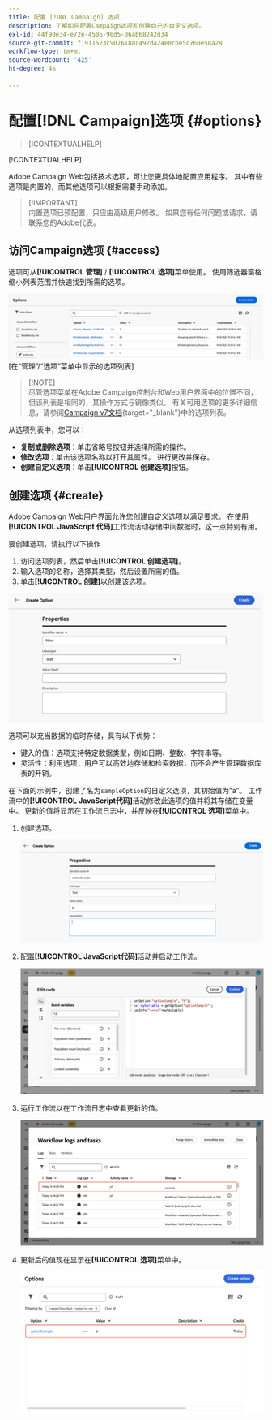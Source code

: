 ```yaml
---
title: 配置 [!DNL Campaign] 选项
description: 了解如何配置Campaign选项和创建自己的自定义选项。
exl-id: 44f90e34-e72e-4506-90d5-06ab68242d34
source-git-commit: f1911523c9076188c492da24e0cbe5c760e58a28
workflow-type: tm+mt
source-wordcount: '425'
ht-degree: 4%

---
```


# 配置[!DNL Campaign]选项 {#options}

>[!CONTEXTUALHELP]
>
[!CONTEXTUALHELP]

Adobe Campaign Web包括技术选项，可让您更具体地配置应用程序。 其中有些选项是内置的，而其他选项可以根据需要手动添加。

>[!IMPORTANT]\
内置选项已预配置，只应由高级用户修改。 如果您有任何问题或请求，请联系您的Adobe代表。

## 访问Campaign选项 {#access}

选项可从&#x200B;**[!UICONTROL 管理]** / **[!UICONTROL 选项]**&#x200B;菜单使用。 使用筛选器窗格缩小列表范围并快速找到所需的选项。

![](assets/options-list.png)\
[在“管理”/“选项”菜单中显示的选项列表]

>[!NOTE]\
尽管选项菜单在Adobe Campaign控制台和Web用户界面中的位置不同，但该列表是相同的，其操作方式与镜像类似。 有关可用选项的更多详细信息，请参阅[Campaign v7文档](https://experienceleague.adobe.com/en/docs/campaign-classic/using/installing-campaign-classic/appendices/configuring-campaign-options){target="_blank"}中的选项列表。

从选项列表中，您可以：

* **复制或删除选项**：单击省略号按钮并选择所需的操作。
* **修改选项**：单击该选项名称以打开其属性。 进行更改并保存。
* **创建自定义选项**：单击&#x200B;**[!UICONTROL 创建选项]**&#x200B;按钮。

## 创建选项 {#create}

Adobe Campaign Web用户界面允许您创建自定义选项以满足要求。 在使用 **[!UICONTROL JavaScript 代码]**&#x200B;工作流活动存储中间数据时，这一点特别有用。

要创建选项，请执行以下操作：

1. 访问选项列表，然后单击&#x200B;**[!UICONTROL 创建选项]**。
1. 输入选项的名称，选择其类型，然后设置所需的值。
1. 单击&#x200B;**[!UICONTROL 创建]**&#x200B;以创建该选项。

![创建选项界面，显示名称、类型和值的字段](assets/options-create.png)

选项可以充当数据的临时存储，具有以下优势：

* 键入的值：选项支持特定数据类型，例如日期、整数、字符串等。
* 灵活性：利用选项，用户可以高效地存储和检索数据，而不会产生管理数据库表的开销。

在下面的示例中，创建了名为`sampleOption`的自定义选项，其初始值为“a”。 工作流中的&#x200B;**[!UICONTROL JavaScript代码]**&#x200B;活动修改此选项的值并将其存储在变量中。 更新的值将显示在工作流日志中，并反映在&#x200B;**[!UICONTROL 选项]**&#x200B;菜单中。

1. 创建选项。

   ![自定义选项创建界面，显示名称`sampleOption`和初始值“a”](assets/options-sample-create.png)

1. 配置&#x200B;**[!UICONTROL JavaScript代码]**&#x200B;活动并启动工作流。

   ![JavaScript代码活动配置界面](assets/options-sample-javascript.png)

1. 运行工作流以在工作流日志中查看更新的值。

   ![显示自定义选项更新值的工作流日志](assets/options-sample-logs.png)

1. 更新后的值现在显示在&#x200B;**[!UICONTROL 选项]**&#x200B;菜单中。

   ![显示自定义选项更新值的选项菜单](assets/options-sample-updated.png)